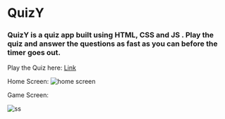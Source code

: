 # QuizY

### QuizY is a quiz app built using HTML, CSS and JS . Play the quiz and answer the questions as fast as you can before the timer goes out.

Play the Quiz here: [Link](https://itzwow.github.io/QuizY/)

Home Screen:
![home screen](https://user-images.githubusercontent.com/84179065/171023600-6a87570c-0df1-4a17-8a87-770c422a6e55.JPG)

Game Screen:

![ss](https://user-images.githubusercontent.com/84179065/171023835-077367e4-99d3-4d8d-9893-a82e142ddceb.JPG)
